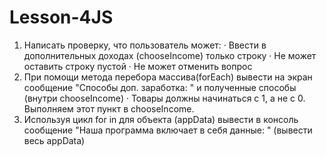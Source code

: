 # Lesson-4JS

1) Написать проверку, что пользователь может:
·        Ввести в дополнительных доходах (chooseIncome) только строку
·        Не может оставить строку пустой
·        Не может отменить вопрос
2) При помощи метода перебора массива(forEach) вывести на экран сообщение "Способы доп. заработка: " и полученные способы (внутри chooseIncome)
·        Товары должны начинаться с 1, а не с 0. Выполняем этот пункт в chooseIncome.
3) Используя цикл for in для объекта (appData) вывести в консоль сообщение "Наша программа включает в себя данные: " (вывести весь appData)
